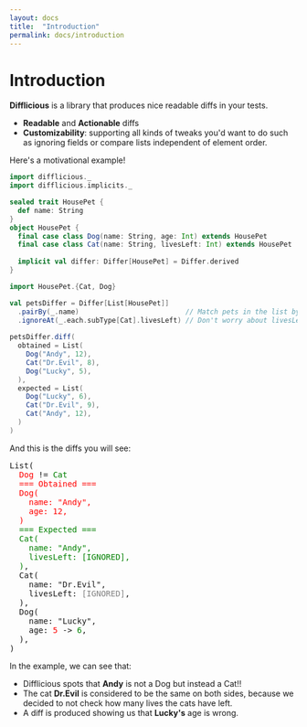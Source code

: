 ```yaml
---
layout: docs
title:  "Introduction"
permalink: docs/introduction
---
```


# Introduction

**Difflicious** is a library that produces nice readable diffs in your tests.

* **Readable** and **Actionable** diffs
* **Customizability**: supporting all kinds of tweaks you'd want to do such as ignoring fields or compare lists independent of element order.
  
Here's a motivational example!

```scala mdoc:silent
import difflicious._
import difflicious.implicits._

sealed trait HousePet {
  def name: String
}
object HousePet {
  final case class Dog(name: String, age: Int) extends HousePet
  final case class Cat(name: String, livesLeft: Int) extends HousePet
  
  implicit val differ: Differ[HousePet] = Differ.derived
}

import HousePet.{Cat, Dog}

val petsDiffer = Differ[List[HousePet]]
  .pairBy(_.name)                          // Match pets in the list by name for comparison
  .ignoreAt(_.each.subType[Cat].livesLeft) // Don't worry about livesLeft for cats when comparing
  
petsDiffer.diff(
  obtained = List(
    Dog("Andy", 12),
    Cat("Dr.Evil", 8),
    Dog("Lucky", 5),
  ),
  expected = List(
    Dog("Lucky", 6),
    Cat("Dr.Evil", 9),
    Cat("Andy", 12),
  )
)
```

And this is the diffs you will see:

<pre class="diff-render">
List(
  <span style="color: red;">Dog</span> != <span style="color: green;">Cat</span>
  <span style="color: red;">=== Obtained ===
  Dog(
    name: "Andy",
    age: 12,
  )</span>
  <span style="color: green;">=== Expected ===
  Cat(
    name: "Andy",
    livesLeft: [IGNORED],
  )</span>,
  Cat(
    name: "Dr.Evil",
    livesLeft: <span style="color: gray;">[IGNORED]</span>,
  ),
  Dog(
    name: "Lucky",
    age: <span style="color: red;">5</span> -> <span style="color: green;">6</span>,
  ),
)
</pre>

In the example, we can see that:

* Difflicious spots that **Andy** is not a Dog but instead a Cat!!
* The cat **Dr.Evil** is considered to be the same on both sides, because we decided to not check how many lives 
  the cats have left.
* A diff is produced showing us that **Lucky's** age is wrong.
